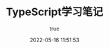 ---
pageComponent: 
  name: Catalogue
  data: 
    path: 《TypeScript》
    description: TypeScript学习笔记
title: TypeScript学习笔记
date: 2022-05-16 11:51:53
permalink: /note/typescript
sidebar: false
article: false
comment: false
editLink: false
author: 
  name: 夜猫子
  link: https://github.com/zhushengjie123
titleTag: 
---